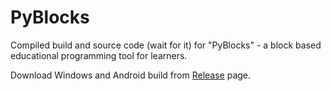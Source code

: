 # PyBlocks
Compiled build and source code (wait for it) for "PyBlocks" - a block based educational programming tool for learners.

Download Windows and Android build from [Release](https://github.com/raosaurav/PyBlocks/releases/tag/preview)  page.
